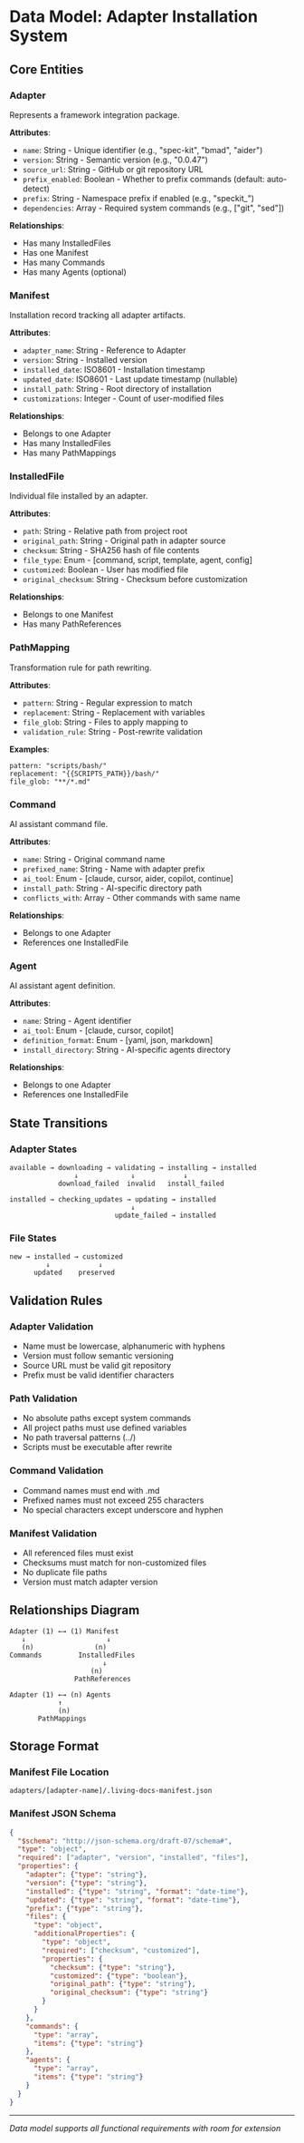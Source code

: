 # Data Model: Adapter Installation System

## Core Entities

### Adapter
Represents a framework integration package.

**Attributes**:
- `name`: String - Unique identifier (e.g., "spec-kit", "bmad", "aider")
- `version`: String - Semantic version (e.g., "0.0.47")
- `source_url`: String - GitHub or git repository URL
- `prefix_enabled`: Boolean - Whether to prefix commands (default: auto-detect)
- `prefix`: String - Namespace prefix if enabled (e.g., "speckit_")
- `dependencies`: Array<String> - Required system commands (e.g., ["git", "sed"])

**Relationships**:
- Has many InstalledFiles
- Has one Manifest
- Has many Commands
- Has many Agents (optional)

### Manifest
Installation record tracking all adapter artifacts.

**Attributes**:
- `adapter_name`: String - Reference to Adapter
- `version`: String - Installed version
- `installed_date`: ISO8601 - Installation timestamp
- `updated_date`: ISO8601 - Last update timestamp (nullable)
- `install_path`: String - Root directory of installation
- `customizations`: Integer - Count of user-modified files

**Relationships**:
- Belongs to one Adapter
- Has many InstalledFiles
- Has many PathMappings

### InstalledFile
Individual file installed by an adapter.

**Attributes**:
- `path`: String - Relative path from project root
- `original_path`: String - Original path in adapter source
- `checksum`: String - SHA256 hash of file contents
- `file_type`: Enum - [command, script, template, agent, config]
- `customized`: Boolean - User has modified file
- `original_checksum`: String - Checksum before customization

**Relationships**:
- Belongs to one Manifest
- Has many PathReferences

### PathMapping
Transformation rule for path rewriting.

**Attributes**:
- `pattern`: String - Regular expression to match
- `replacement`: String - Replacement with variables
- `file_glob`: String - Files to apply mapping to
- `validation_rule`: String - Post-rewrite validation

**Examples**:
```
pattern: "scripts/bash/"
replacement: "{{SCRIPTS_PATH}}/bash/"
file_glob: "**/*.md"
```

### Command
AI assistant command file.

**Attributes**:
- `name`: String - Original command name
- `prefixed_name`: String - Name with adapter prefix
- `ai_tool`: Enum - [claude, cursor, aider, copilot, continue]
- `install_path`: String - AI-specific directory path
- `conflicts_with`: Array<String> - Other commands with same name

**Relationships**:
- Belongs to one Adapter
- References one InstalledFile

### Agent
AI assistant agent definition.

**Attributes**:
- `name`: String - Agent identifier
- `ai_tool`: Enum - [claude, cursor, copilot]
- `definition_format`: Enum - [yaml, json, markdown]
- `install_directory`: String - AI-specific agents directory

**Relationships**:
- Belongs to one Adapter
- References one InstalledFile

## State Transitions

### Adapter States
```
available → downloading → validating → installing → installed
                ↓             ↓            ↓
            download_failed  invalid   install_failed

installed → checking_updates → updating → installed
                              ↓
                          update_failed → installed
```

### File States
```
new → installed → customized
         ↓            ↓
      updated    preserved
```

## Validation Rules

### Adapter Validation
- Name must be lowercase, alphanumeric with hyphens
- Version must follow semantic versioning
- Source URL must be valid git repository
- Prefix must be valid identifier characters

### Path Validation
- No absolute paths except system commands
- All project paths must use defined variables
- No path traversal patterns (../)
- Scripts must be executable after rewrite

### Command Validation
- Command names must end with .md
- Prefixed names must not exceed 255 characters
- No special characters except underscore and hyphen

### Manifest Validation
- All referenced files must exist
- Checksums must match for non-customized files
- No duplicate file paths
- Version must match adapter version

## Relationships Diagram
```
Adapter (1) ←→ (1) Manifest
   ↓                    ↓
   (n)               (n)
Commands         InstalledFiles
                       ↓
                    (n)
                PathReferences

Adapter (1) ←→ (n) Agents
            ↑
            (n)
       PathMappings
```

## Storage Format

### Manifest File Location
```
adapters/[adapter-name]/.living-docs-manifest.json
```

### Manifest JSON Schema
```json
{
  "$schema": "http://json-schema.org/draft-07/schema#",
  "type": "object",
  "required": ["adapter", "version", "installed", "files"],
  "properties": {
    "adapter": {"type": "string"},
    "version": {"type": "string"},
    "installed": {"type": "string", "format": "date-time"},
    "updated": {"type": "string", "format": "date-time"},
    "prefix": {"type": "string"},
    "files": {
      "type": "object",
      "additionalProperties": {
        "type": "object",
        "required": ["checksum", "customized"],
        "properties": {
          "checksum": {"type": "string"},
          "customized": {"type": "boolean"},
          "original_path": {"type": "string"},
          "original_checksum": {"type": "string"}
        }
      }
    },
    "commands": {
      "type": "array",
      "items": {"type": "string"}
    },
    "agents": {
      "type": "array",
      "items": {"type": "string"}
    }
  }
}
```

---
*Data model supports all functional requirements with room for extension*